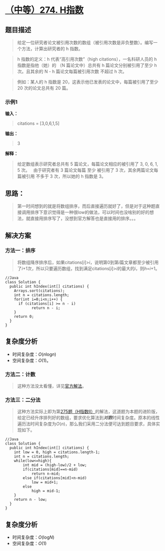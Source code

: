 # [（中等）274. H指数](https://leetcode-cn.com/problems/h-index/)
## **题目描述**
>给定一位研究者论文被引用次数的数组（被引用次数是非负整数）。编写一个方法，计算出研究者的 h 指数。

>h 指数的定义：h 代表“高引用次数”（high citations），一名科研人员的 h 指数是指他（她）的 （N 篇论文中）总共有 h 篇论文分别被引用了至少 h 次。且其余的 N - h 篇论文每篇被引用次数 不超过 h 次。

>例如：某人的 h 指数是 20，这表示他已发表的论文中，每篇被引用了至少 20 次的论文总共有 20 篇。

### **示例1**
**输入：**
>citations = [3,0,6,1,5]

**输出：**
>3

**解释：**
>给定数组表示研究者总共有 5 篇论文，每篇论文相应的被引用了 3, 0, 6, 1, 5 次。
     由于研究者有 3 篇论文每篇 至少 被引用了 3 次，其余两篇论文每篇被引用 不多于 3 次，所以她的 h 指数是 3。

## **思路：**
>第一时间想到的就是将数组排序，而后直接遍历就好了，但是对于这种题直接调用排序下意识觉得是一种很low的做法，可以时间也没啥别的好的想法，就直接用排序写了，没想到官方解答也是直接用的排序。。。

## **解决方案**
### **方法一：排序**
>将数组降序排序后，如果citations[*i*]>*i*，说明第0到第*i*篇文章都至少被引用了*i*+1次，所以只要遍历数组，找到满足citations[*i*]>*i*的最大的*i*，则*h*=*i*+1。
```
//Java
class Solution {
  public int hIndex(int[] citations) {
    Arrays.sort(citations);
    int n = citations.length;
    for(int i=0;i<n;i++) {
      if (citations[i] >= n - i) 
            return n - i;
    }
    return 0;
  }
}

```
## **复杂度分析**
- 时间复杂度：*O*(*n*log*n*)
- 空间复杂度：*O*(1)。
### **方法二：计数**
>这种方法没太看懂，详见[官方解法](https://leetcode-cn.com/problems/h-index/solution/hzhi-shu-by-leetcode/)。

### **方法三：二分法**
>这种方法实际上即为第[275题（H指数II）](https://leetcode-cn.com/problems/h-index-ii/)的解法，这道题为本题的进阶版，给定已经升序排列好的数组，要求优化算法到***对数***时间复杂度。原本的线性遍历法时间复杂度为*O*(*n*)，那么我们采用二分法便可达到题目要求，具体实现如下。
```
//Java
class Solution {
  public int hIndex(int[] citations) {
    int low = 0, high = citations.length-1;
    int n = citations.length;
    while(low<=high){
        int mid = (high-low)/2 + low;
        if(citations[mid]==n-mid)   
            return n-mid;
        else if(citations[mid]<n-mid)
            low = mid+1;
        else
            high = mid-1;
    }
    return n - low;
  }
}
```
## **复杂度分析**
- 时间复杂度：*O*(log*N*)
- 空间复杂度：*O*(1)
